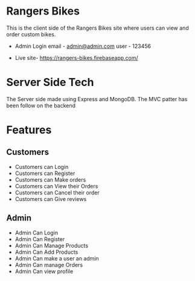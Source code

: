 # Rangers Bikes

This is the client side of the Rangers Bikes site where users can view and order custom bikes.

- Admin Login
  email - admin@admin.com
  user - 123456

- Live site- https://rangers-bikes.firebaseapp.com/

# Server Side Tech

The Server side made using Express and MongoDB. The MVC patter has been follow on the backend

# Features

## Customers

- Customers can Login
- Customers can Register
- Customers can Make orders
- Customers can View their Orders
- Customers can Cancel their order
- Customers can Give reviews

## Admin

- Admin Can Login
- Admin Can Register
- Admin Can Manage Products
- Admin Can Add Products
- Admin Can make a user an admin
- Admin Can manage Orders
- Admin Can view profile
